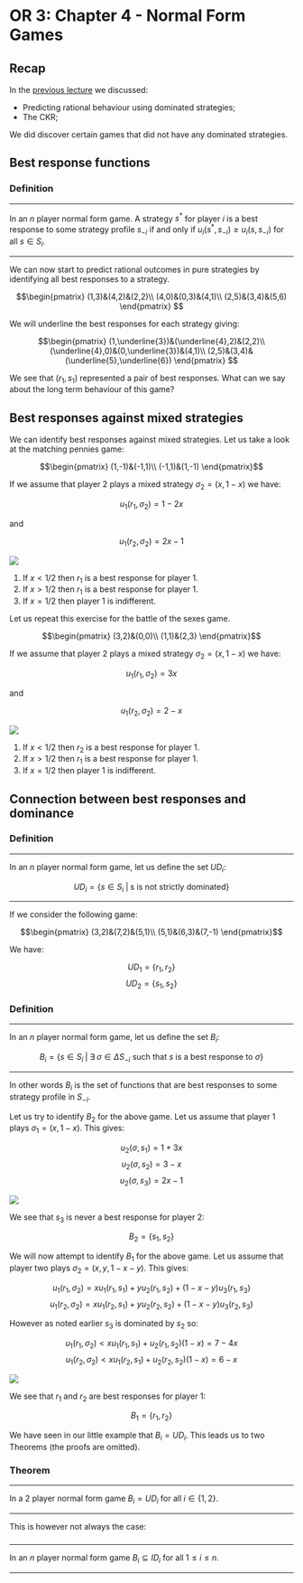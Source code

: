# OR 3: Chapter 4 - Normal Form Games

## Recap

In the [previous lecture](Chapter_04-Dominance.html) we discussed:

- Predicting rational behaviour using dominated strategies;
- The CKR;

We did discover certain games that did not have any dominated strategies.

## Best response functions

### Definition

---

In an $n$ player normal form game. A strategy $s^*$ for player $i$ is a best response to some strategy profile $s_{-i}$ if and only if $u_i(s^*,s_{-i})\geq u_{i}(s,s_{-i})$ for all $s\in S_i$.

---

We can now start to predict rational outcomes in pure strategies by identifying all best responses to a strategy.

$$\begin{pmatrix}
(1,3)&(4,2)&(2,2)\\
(4,0)&(0,3)&(4,1)\\
(2,5)&(3,4)&(5,6)
\end{pmatrix}
$$

We will underline the best responses for each strategy giving:

$$\begin{pmatrix}
(1,\underline{3})&(\underline{4},2)&(2,2)\\
(\underline{4},0)&(0,\underline{3})&(4,1)\\
(2,5)&(3,4)&(\underline{5},\underline{6})
\end{pmatrix}
$$

We see that $(r_1,s_1)$ represented a pair of best responses. What can we say about the long term behaviour of this game?

## Best responses against mixed strategies

We can identify best responses against mixed strategies. Let us take a look at the matching pennies game:

$$\begin{pmatrix}
(1,-1)&(-1,1)\\
(-1,1)&(1,-1)
\end{pmatrix}$$

If we assume that player 2 plays a mixed strategy $\sigma_2=(x,1-x)$ we have:

$$u_1(r_1,\sigma_2)=1-2x$$

and

$$u_1(r_2,\sigma_2)=2x-1$$

![](plots/L04-plot01.png)

1. If $x<1/2$ then $r_1$ is a best response for player 1.
2. If $x>1/2$ then $r_1$ is a best response for player 1.
3. If $x=1/2$ then player 1 is indifferent.

Let us repeat this exercise for the battle of the sexes game.

$$\begin{pmatrix}
(3,2)&(0,0)\\
(1,1)&(2,3)
\end{pmatrix}$$

If we assume that player 2 plays a mixed strategy $\sigma_2=(x,1-x)$ we have:

$$u_1(r_1,\sigma_2)=3x$$

and

$$u_1(r_2,\sigma_2)=2-x$$

![](plots/L04-plot02.png)

1. If $x<1/2$ then $r_2$ is a best response for player 1.
2. If $x>1/2$ then $r_1$ is a best response for player 1.
3. If $x=1/2$ then player 1 is indifferent.

## Connection between best responses and dominance

### Definition

---

In an $n$ player normal form game, let us define the set $UD_i$:

$$UD_i=\{s\in S_i\;|\; \text{s is not strictly dominated}\}$$

---

If we consider the following game:

$$\begin{pmatrix}
(3,2)&(7,2)&(5,1)\\
(5,1)&(6,3)&(7,-1)
\end{pmatrix}$$

We have:

$$UD_1=\{r_1,r_2\}$$
$$UD_2=\{s_1,s_2\}$$

### Definition

---

In an $n$ player normal form game, let us define the set $B_i$:

$$B_i=\{s\in S_i\;|\; \exists\;\sigma\in\Delta S_{-i}\text{ such that }s \text{ is a best response to }\sigma\}$$

---

In other words $B_i$ is the set of functions that are best responses to some strategy profile in $S_{-i}$.

Let us try to identify $B_2$ for the above game. Let us assume that player 1 plays $\sigma_1=(x,1-x)$. This gives:

$$u_2(\sigma,s_1)=1+3x$$
$$u_2(\sigma,s_2)=3-x$$
$$u_2(\sigma,s_3)=2x-1$$

![](plots/L04-plot03.png)

We see that $s_3$ is never a best response for player 2:

$$B_2=\{s_1,s_2\}$$

We will now attempt to identify $B_1$ for the above game. Let us assume that player two plays $\sigma_2=(x,y,1-x-y)$. This gives:

$$u_1(r_1,\sigma_2)=xu_1(r_1,s_1)+yu_2(r_1,s_2)+(1-x-y)u_3(r_1,s_3)$$
$$u_1(r_2,\sigma_2)=xu_1(r_2,s_1)+yu_2(r_2,s_2)+(1-x-y)u_3(r_2,s_3)$$

However as noted earlier $s_3$ is dominated by $s_2$ so:

$$u_1(r_1,\sigma_2)< xu_1(r_1,s_1)+u_2(r_1,s_2)(1-x)=7-4x$$
$$u_1(r_2,\sigma_2)< xu_1(r_2,s_1)+u_2(r_2,s_2)(1-x)=6-x$$

![](plots/L04-plot04.png)

We see that $r_1$ and $r_2$ are best responses for player 1:

$$B_1=\{r_1,r_2\}$$

We have seen in our little example that $B_i=UD_i$. This leads us to two Theorems (the proofs are omitted).

### Theorem

---

In a 2 player normal form game $B_i=UD_i$ for all $i\in\{1,2\}$.

---

This is however not always the case:

###

---

In an $n$ player normal form game $B_i\subseteq ID_i$ for all $1 \leq i\leq n$.

---
